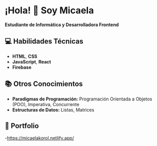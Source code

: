 # ¡Hola! 👋 Soy Micaela

**Estudiante de Informática y Desarrolladora Frontend**  

## 💻 Habilidades Técnicas
- **HTML**, **CSS** 
- **JavaScript**, **React**
- **Firebase**

## 📚 Otros Conocimientos
- **Paradigmas de Programación:** Programación Orientada a Objetos (POO), Imperativa, Concurrente  
- **Estructuras de Datos:** Listas, Matrices  

## 🌟 Portfolio
-https://micaelakorol.netlify.app/
